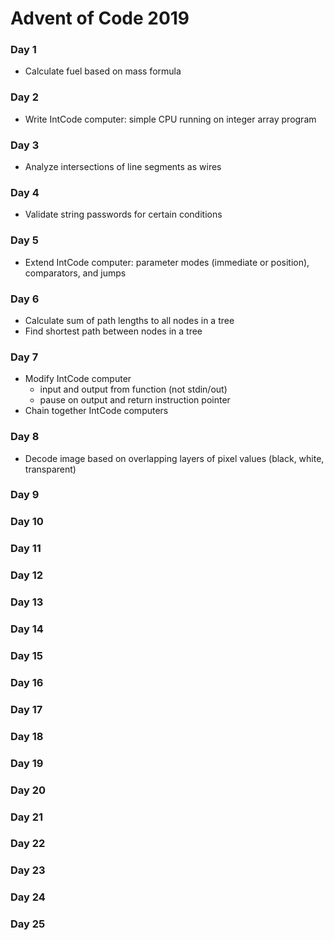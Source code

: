 # Advent of Code 2019

### Day 1
- Calculate fuel based on mass formula
### Day 2
- Write IntCode computer: simple CPU running on integer array program
### Day 3
- Analyze intersections of line segments as wires
### Day 4
- Validate string passwords for certain conditions
### Day 5
- Extend IntCode computer: parameter modes (immediate or position), comparators, and jumps
### Day 6
- Calculate sum of path lengths to all nodes in a tree
- Find shortest path between nodes in a tree
### Day 7
- Modify IntCode computer
   - input and output from function (not stdin/out)
   - pause on output and return instruction pointer
- Chain together IntCode computers
### Day 8
- Decode image based on overlapping layers of pixel values (black, white, transparent)
### Day 9
### Day 10
### Day 11
### Day 12
### Day 13
### Day 14
### Day 15
### Day 16
### Day 17
### Day 18
### Day 19
### Day 20
### Day 21
### Day 22
### Day 23
### Day 24
### Day 25
